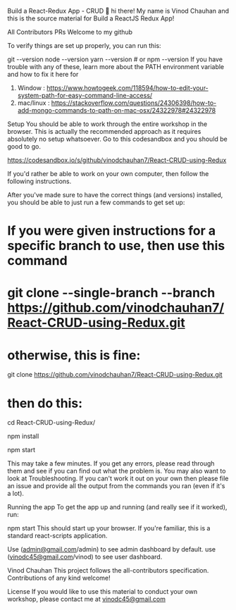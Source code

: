 Build a React-Redux App - CRUD
👋 hi there! My name is Vinod Chauhan and this is the source material for Build a ReactJS Redux App!

All Contributors PRs Welcome to my github

To verify things are set up properly, you can run this:

git --version
node --version
yarn --version # or npm --version
If you have trouble with any of these, learn more about the PATH environment variable and how to fix it here for 
1) Window : https://www.howtogeek.com/118594/how-to-edit-your-system-path-for-easy-command-line-access/
2) mac/linux : https://stackoverflow.com/questions/24306398/how-to-add-mongo-commands-to-path-on-mac-osx/24322978#24322978

Setup
You should be able to work through the entire workshop in the browser. This is actually the recommended approach as it requires absolutely no setup whatsoever. Go to this codesandbox and you should be good to go.

https://codesandbox.io/s/github/vinodchauhan7/React-CRUD-using-Redux

If you'd rather be able to work on your own computer, then follow the following instructions.

After you've made sure to have the correct things (and versions) installed, you should be able to just run a few commands to get set up:

# If you were given instructions for a specific branch to use, then use this command
# git clone --single-branch --branch <branchname> https://github.com/vinodchauhan7/React-CRUD-using-Redux.git

# otherwise, this is fine:
git clone https://github.com/vinodchauhan7/React-CRUD-using-Redux.git

# then do this:
cd React-CRUD-using-Redux/

npm install

npm start

This may take a few minutes. If you get any errors, please read through them and see if you can find out what the problem is. You may also want to look at Troubleshooting. If you can't work it out on your own then please file an issue and provide all the output from the commands you ran (even if it's a lot).

Running the app
To get the app up and running (and really see if it worked), run:

npm start
This should start up your browser. If you're familiar, this is a standard react-scripts application.

Use (admin@gmail.com/admin) to see admin dashboard by default.
use (vinodc45@gmail.com/vinod) to see user dashboard.


Vinod Chauhan
This project follows the all-contributors specification. Contributions of any kind welcome!

License
If you would like to use this material to conduct your own workshop, please contact me at vinodc45@gmail.com
